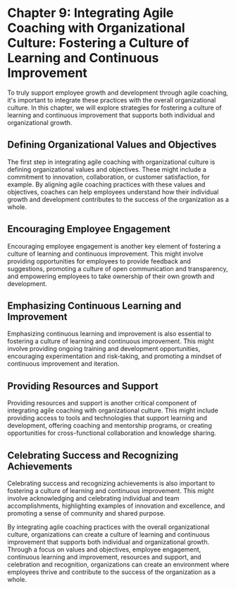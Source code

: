 Chapter 9: Integrating Agile Coaching with Organizational Culture: Fostering a Culture of Learning and Continuous Improvement
=============================================================================================================================

To truly support employee growth and development through agile coaching, it's important to integrate these practices with the overall organizational culture. In this chapter, we will explore strategies for fostering a culture of learning and continuous improvement that supports both individual and organizational growth.

Defining Organizational Values and Objectives
---------------------------------------------

The first step in integrating agile coaching with organizational culture is defining organizational values and objectives. These might include a commitment to innovation, collaboration, or customer satisfaction, for example. By aligning agile coaching practices with these values and objectives, coaches can help employees understand how their individual growth and development contributes to the success of the organization as a whole.

Encouraging Employee Engagement
-------------------------------

Encouraging employee engagement is another key element of fostering a culture of learning and continuous improvement. This might involve providing opportunities for employees to provide feedback and suggestions, promoting a culture of open communication and transparency, and empowering employees to take ownership of their own growth and development.

Emphasizing Continuous Learning and Improvement
-----------------------------------------------

Emphasizing continuous learning and improvement is also essential to fostering a culture of learning and continuous improvement. This might involve providing ongoing training and development opportunities, encouraging experimentation and risk-taking, and promoting a mindset of continuous improvement and iteration.

Providing Resources and Support
-------------------------------

Providing resources and support is another critical component of integrating agile coaching with organizational culture. This might include providing access to tools and technologies that support learning and development, offering coaching and mentorship programs, or creating opportunities for cross-functional collaboration and knowledge sharing.

Celebrating Success and Recognizing Achievements
------------------------------------------------

Celebrating success and recognizing achievements is also important to fostering a culture of learning and continuous improvement. This might involve acknowledging and celebrating individual and team accomplishments, highlighting examples of innovation and excellence, and promoting a sense of community and shared purpose.

By integrating agile coaching practices with the overall organizational culture, organizations can create a culture of learning and continuous improvement that supports both individual and organizational growth. Through a focus on values and objectives, employee engagement, continuous learning and improvement, resources and support, and celebration and recognition, organizations can create an environment where employees thrive and contribute to the success of the organization as a whole.
